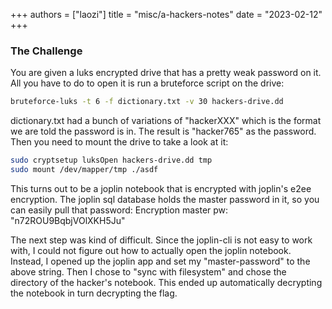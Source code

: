 +++
authors = ["laozi"]
title = "misc/a-hackers-notes"
date = "2023-02-12"
+++

### The Challenge

You are given a luks encrypted drive that has a pretty weak password on it.
All you have to do to open it is run a bruteforce script on the drive:

```bash
bruteforce-luks -t 6 -f dictionary.txt -v 30 hackers-drive.dd
```

dictionary.txt had a bunch of variations of "hackerXXX" which is the format
we are told the password is in. The result is "hacker765" as the password.
Then you need to mount the drive to take a look at it:

```bash
sudo cryptsetup luksOpen hackers-drive.dd tmp
sudo mount /dev/mapper/tmp ./asdf
```

This turns out to be a joplin notebook that is encrypted with joplin's e2ee
encryption. The joplin sql database holds the master password in it, so you
can easily pull that password: Encryption master pw: "n72ROU9BqbjVOlXKH5Ju"

The next step was kind of difficult. Since the joplin-cli is not easy to work
with, I could not figure out how to actually open the joplin notebook. Instead,
I opened up the joplin app and set my "master-password" to the above string.
Then I chose to "sync with filesystem" and chose the directory of the hacker's
notebook. This ended up automatically decrypting the notebook in turn decrypting
the flag.
